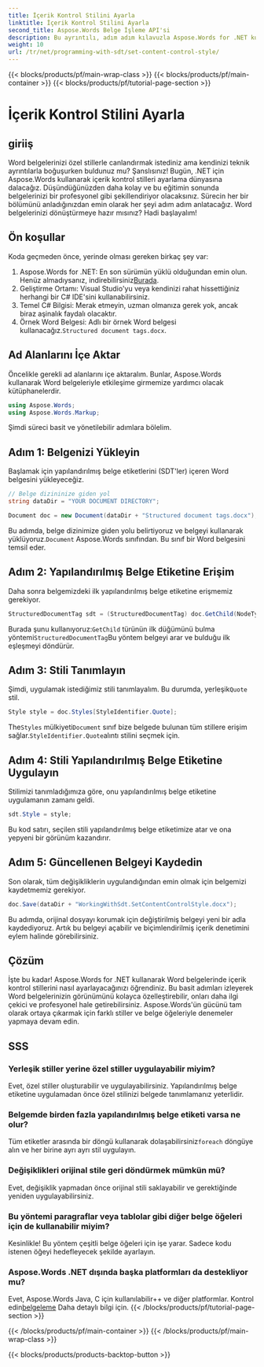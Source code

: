 ```yaml
---
title: İçerik Kontrol Stilini Ayarla
linktitle: İçerik Kontrol Stilini Ayarla
second_title: Aspose.Words Belge İşleme API'si
description: Bu ayrıntılı, adım adım kılavuzla Aspose.Words for .NET kullanarak Word belgelerinde içerik kontrol stillerinin nasıl ayarlanacağını öğrenin. Belge estetiğini geliştirmek için mükemmeldir.
weight: 10
url: /tr/net/programming-with-sdt/set-content-control-style/
---
```


{{< blocks/products/pf/main-wrap-class >}}
{{< blocks/products/pf/main-container >}}
{{< blocks/products/pf/tutorial-page-section >}}

# İçerik Kontrol Stilini Ayarla

## giriiş

Word belgelerinizi özel stillerle canlandırmak istediniz ama kendinizi teknik ayrıntılarla boğuşurken buldunuz mu? Şanslısınız! Bugün, .NET için Aspose.Words kullanarak içerik kontrol stilleri ayarlama dünyasına dalacağız. Düşündüğünüzden daha kolay ve bu eğitimin sonunda belgelerinizi bir profesyonel gibi şekillendiriyor olacaksınız. Sürecin her bir bölümünü anladığınızdan emin olarak her şeyi adım adım anlatacağız. Word belgelerinizi dönüştürmeye hazır mısınız? Hadi başlayalım!

## Ön koşullar

Koda geçmeden önce, yerinde olması gereken birkaç şey var:

1.  Aspose.Words for .NET: En son sürümün yüklü olduğundan emin olun. Henüz almadıysanız, indirebilirsiniz[Burada](https://releases.aspose.com/words/net/).
2. Geliştirme Ortamı: Visual Studio'yu veya kendinizi rahat hissettiğiniz herhangi bir C# IDE'sini kullanabilirsiniz.
3. Temel C# Bilgisi: Merak etmeyin, uzman olmanıza gerek yok, ancak biraz aşinalık faydalı olacaktır.
4. Örnek Word Belgesi: Adlı bir örnek Word belgesi kullanacağız.`Structured document tags.docx`.

## Ad Alanlarını İçe Aktar

Öncelikle gerekli ad alanlarını içe aktaralım. Bunlar, Aspose.Words kullanarak Word belgeleriyle etkileşime girmemize yardımcı olacak kütüphanelerdir.

```csharp
using Aspose.Words;
using Aspose.Words.Markup;
```

Şimdi süreci basit ve yönetilebilir adımlara bölelim.

## Adım 1: Belgenizi Yükleyin

Başlamak için yapılandırılmış belge etiketlerini (SDT'ler) içeren Word belgesini yükleyeceğiz.

```csharp
// Belge dizininize giden yol
string dataDir = "YOUR DOCUMENT DIRECTORY";

Document doc = new Document(dataDir + "Structured document tags.docx");
```

 Bu adımda, belge dizinimize giden yolu belirtiyoruz ve belgeyi kullanarak yüklüyoruz.`Document` Aspose.Words sınıfından. Bu sınıf bir Word belgesini temsil eder.

## Adım 2: Yapılandırılmış Belge Etiketine Erişim

Daha sonra belgemizdeki ilk yapılandırılmış belge etiketine erişmemiz gerekiyor.

```csharp
StructuredDocumentTag sdt = (StructuredDocumentTag) doc.GetChild(NodeType.StructuredDocumentTag, 0, true);
```

 Burada şunu kullanıyoruz:`GetChild` türünün ilk düğümünü bulma yöntemi`StructuredDocumentTag`Bu yöntem belgeyi arar ve bulduğu ilk eşleşmeyi döndürür.

## Adım 3: Stili Tanımlayın

 Şimdi, uygulamak istediğimiz stili tanımlayalım. Bu durumda, yerleşik`Quote` stil.

```csharp
Style style = doc.Styles[StyleIdentifier.Quote];
```

 The`Styles` mülkiyeti`Document` sınıf bize belgede bulunan tüm stillere erişim sağlar.`StyleIdentifier.Quote`alıntı stilini seçmek için.

## Adım 4: Stili Yapılandırılmış Belge Etiketine Uygulayın

Stilimizi tanımladığımıza göre, onu yapılandırılmış belge etiketine uygulamanın zamanı geldi.

```csharp
sdt.Style = style;
```

Bu kod satırı, seçilen stili yapılandırılmış belge etiketimize atar ve ona yepyeni bir görünüm kazandırır.

## Adım 5: Güncellenen Belgeyi Kaydedin

Son olarak, tüm değişikliklerin uygulandığından emin olmak için belgemizi kaydetmemiz gerekiyor.

```csharp
doc.Save(dataDir + "WorkingWithSdt.SetContentControlStyle.docx");
```

Bu adımda, orijinal dosyayı korumak için değiştirilmiş belgeyi yeni bir adla kaydediyoruz. Artık bu belgeyi açabilir ve biçimlendirilmiş içerik denetimini eylem halinde görebilirsiniz.

## Çözüm

İşte bu kadar! Aspose.Words for .NET kullanarak Word belgelerinde içerik kontrol stillerini nasıl ayarlayacağınızı öğrendiniz. Bu basit adımları izleyerek Word belgelerinizin görünümünü kolayca özelleştirebilir, onları daha ilgi çekici ve profesyonel hale getirebilirsiniz. Aspose.Words'ün gücünü tam olarak ortaya çıkarmak için farklı stiller ve belge öğeleriyle denemeler yapmaya devam edin.

## SSS

### Yerleşik stiller yerine özel stiller uygulayabilir miyim?  
Evet, özel stiller oluşturabilir ve uygulayabilirsiniz. Yapılandırılmış belge etiketine uygulamadan önce özel stilinizi belgede tanımlamanız yeterlidir.

### Belgemde birden fazla yapılandırılmış belge etiketi varsa ne olur?  
 Tüm etiketler arasında bir döngü kullanarak dolaşabilirsiniz`foreach` döngüye alın ve her birine ayrı ayrı stil uygulayın.

### Değişiklikleri orijinal stile geri döndürmek mümkün mü?  
Evet, değişiklik yapmadan önce orijinal stili saklayabilir ve gerektiğinde yeniden uygulayabilirsiniz.

### Bu yöntemi paragraflar veya tablolar gibi diğer belge öğeleri için de kullanabilir miyim?  
Kesinlikle! Bu yöntem çeşitli belge öğeleri için işe yarar. Sadece kodu istenen öğeyi hedefleyecek şekilde ayarlayın.

### Aspose.Words .NET dışında başka platformları da destekliyor mu?  
Evet, Aspose.Words Java, C için kullanılabilir++ ve diğer platformlar. Kontrol edin[belgeleme](https://reference.aspose.com/words/net/) Daha detaylı bilgi için.
{{< /blocks/products/pf/tutorial-page-section >}}

{{< /blocks/products/pf/main-container >}}
{{< /blocks/products/pf/main-wrap-class >}}

{{< blocks/products/products-backtop-button >}}
